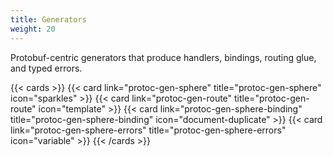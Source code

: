 ```yaml
---
title: Generators
weight: 20
---
```


Protobuf-centric generators that produce handlers, bindings, routing glue, and typed errors.

<!--more-->

{{< cards >}}
  {{< card link="protoc-gen-sphere" title="protoc-gen-sphere" icon="sparkles" >}}
  {{< card link="protoc-gen-route" title="protoc-gen-route" icon="template" >}}
  {{< card link="protoc-gen-sphere-binding" title="protoc-gen-sphere-binding" icon="document-duplicate" >}}
  {{< card link="protoc-gen-sphere-errors" title="protoc-gen-sphere-errors" icon="variable" >}}
{{< /cards >}}

